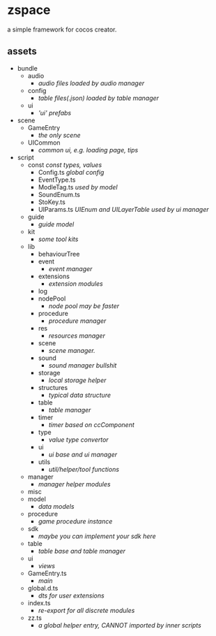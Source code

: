 # zspace

a simple framework for cocos creator.

## assets

-   bundle
    -   audio
        -   _audio files loaded by audio manager_
    -   config
        -   _table files(.json) loaded by table manager_
    -   ui
        -   _'ui' prefabs_
-   scene
    -   GameEntry
        -   _the only scene_
    -   UICommon
        -   _common ui, e.g. loading page, tips_
-   script
    -   const _const types, values_
        -   Config.ts _global config_
        -   EventType.ts
        -   ModleTag.ts _used by model_
        -   SoundEnum.ts
        -   StoKey.ts
        -   UIParams.ts _UIEnum and UILayerTable used by ui manager_
    -   guide
        -   _guide model_
    -   kit
        -   _some tool kits_
    -   lib
        -   behaviourTree
        -   event
            -   _event manager_
        -   extensions
            -   _extension modules_
        -   log
        -   nodePool
            -   _node pool may be faster_
        -   procedure
            -   _procedure manager_
        -   res
            -   _resources manager_
        -   scene
            -   _scene manager._
        -   sound
            -   _sound manager_ _bullshit_
        -   storage
            -   _local storage helper_
        -   structures
            -   _typical data structure_
        -   table
            -   _table manager_
        -   timer
            -   _timer based on ccComponent_
        -   type
            -   _value type convertor_
        -   ui
            -   _ui base and ui manager_
        -   utils
            -   _util/helper/tool functions_
    -   manager
        -   _manager helper modules_
    -   misc
    -   model
        -   _data models_
    -   procedure
        -   _game procedure instance_
    -   sdk
        -   _maybe you can implement your sdk here_
    -   table
        -   _table base and table manager_
    -   ui
        -   _views_
    -   GameEntry.ts
        -   _main_
    -   global.d.ts
        -   _dts for user extensions_
    -   index.ts
        -   _re-export for all discrete modules_
    -   zz.ts
        -   _a global helper entry, CANNOT imported by inner scripts_
